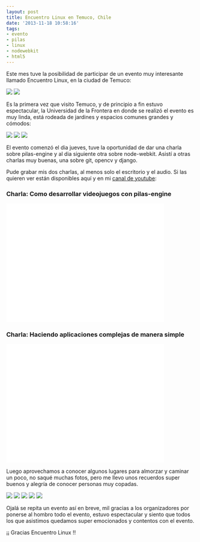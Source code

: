 ```yaml
---
layout: post
title: Encuentro Linux en Temuco, Chile
date: '2013-11-18 10:58:16'
tags:
- evento
- pilas
- linux
- nodewebkit
- html5
---
```


Este mes tuve la posibilidad de participar de un evento muy interesante llamado Encuentro Linux, en la ciudad de Temuco:

![](/images/2013/Nov/IMG_0661_JPG.jpg)
![](/images/2013/Nov/IMG_0636_JPG.jpg)


Es la primera vez que visito Temuco, y de principio a fin estuvo espectacular, la Universidad de la Frontera en donde se realizó el evento es muy linda, está rodeada de jardines y espacios comunes grandes y cómodos:

![](/images/2013/Nov/IMG_0646_JPG.jpg)
![](/images/2013/Nov/IMG_0642_JPG.jpg)
![](/images/2013/Nov/IMG_0633_JPG.jpg)


El evento comenzó el dia jueves, tuve la oportunidad de dar una charla sobre pilas-engine y al dia siguiente otra sobre node-webkit. Asistí a otras charlas muy buenas, una sobre git, opencv y django.

Pude grabar mis dos charlas, al menos solo el escritorio y el audio. Si las quieren ver están disponibles aquí y en mi [canal de youtube](http://www.youtube.com/user/hugoruscitti):

### Charla: Como desarrollar videojuegos con pilas-engine

<iframe width="420" height="315" src="//www.youtube.com/embed/fr9ijYdB4Tc" frameborder="0" allowfullscreen></iframe>


### Charla: Haciendo aplicaciones complejas de manera simple

<iframe width="420" height="315" src="//www.youtube.com/embed/TzDhzayO_uk" frameborder="0" allowfullscreen></iframe>

<script async class="speakerdeck-embed" data-id="c06e755032170131a8f91e7b7986a513" data-ratio="1.41436464088398" src="//speakerdeck.com/assets/embed.js"></script>



Luego aprovechamos a conocer algunos lugares para almorzar y caminar un poco, no saqué muchas fotos, pero me llevo unos recuerdos super buenos y alegría de conocer personas muy copadas.

![](/images/2013/Nov/1426424_736118509749425_288751624_n.jpg)
![](/images/2013/Nov/1460313_736118079749468_107199091_n.jpg)
![](/images/2013/Nov/1455858_736118406416102_1058160263_n.jpg)
![](/images/2013/Nov/IMG_0663_JPG.jpg)
![](/images/2013/Nov/IMG_0684_JPG.jpg)


Ojalá se repita un evento así en breve, mil gracias a los organizadores por ponerse al hombro todo el evento, estuvo espectacular y siento que todos los que asistimos quedamos super emocionados y contentos con el evento.

¡¡ Gracias Encuentro Linux !!
